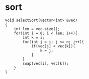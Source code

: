 # sort 

    void selectSort(vector<int> &vec)
    {
        int len = vec.size();
        for(int i = 0; i < len; i++){
            int k = i;
            for(int j = i; j <= n; j++){
                if(vec[j] < vec[k]){
                    k = j;
                }
            }
            swap(vec[i], vec[k]);
        }
    }